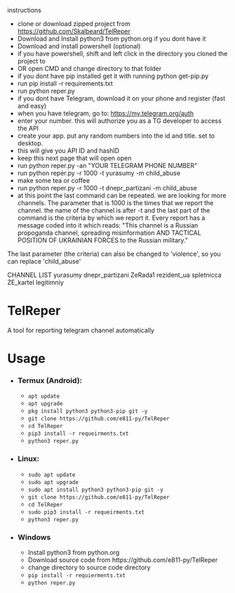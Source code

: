 instructions 

* clone or download zipped project from https://github.com/Skalbeard/TelReper
* Download and Install python3 from python.org if you dont have it
* Download and install powershell (optional)
* if you have powershell, shift and left click in the directory you cloned the project to
* OR open CMD and change directory to that folder
* if you dont have pip installed get it with running
python get-pip.py
* run    	pip install -r requirements.txt
* run   	python reper.py
* if you dont have Telegram, download it on your phone and register (fast and easy)
* when you have telegram, go to: https://my.telegram.org/auth
* enter your number. this will authorize you as a TG developer to access the API
* create your app. put any random numbers into the id and title. set to desktop.
* this will give you API ID and hashID
* keep this next page that will open open
* run  python reper.py -an "YOUR TELEGRAM PHONE NUMBER"
* run  python reper.py -r 1000 -t yurasumy -m child_abuse
* make some tea or coffee
* run python reper.py -r 1000 -t dnepr_partizani -m child_abuse
* at this point the last command can be repeated. we are looking for more channels. The parameter that is 1000 is the times that we report the channel. the name of the channel is after -t and the last part of the command is the criteria by which we report it.
Every report has a message coded into it which reads: "This channel is a Russian propoganda channel, spreading misinformation AND TACTICAL POSITION OF UKRAINIAN FORCES to the Russian military."

The last parameter (the criteria) can also be changed to 'violence', so you can replace 'child_abuse'

CHANNEL LIST
yurasumy
dnepr_partizani
ZeRada1
rezident_ua
spletnicca
ZE_kartel
legitimniy



# TelReper
A tool for reporting telegram channel automatically
<h1>Usage</h1>
<ul>
  <li>
    <h3>Termux (Android):</h3>
    <ul>
    <li><code>apt update</code></li>
    <li><code>apt upgrade</code></li>
    <li><code>pkg install python3 python3-pip git -y</code></li>
    <li><code>git clone https://github.com/e811-py/TelReper</code></li>
    <li><code>cd TelReper</code></li>
    <li><code>pip3 install -r requeirments.txt</code></li>
    <li><code>python3 reper.py</code></li>
    </ul>
  </li>
  <li>
    <h3>Linux:</h3>
    <ul>
    <li><code>sudo apt update</code></li>
    <li><code>sudo apt upgrade</code></li>
    <li><code>sudo apt install python3 python3-pip git -y</code></li>
    <li><code>git clone https://github.com/e811-py/TelReper</code></li>
    <li><code>cd TelReper</code></li>
    <li><code>sudo pip3 install -r requeirments.txt</code></li>
    <li><code>python3 reper.py</code></li>
    </ul>
  </li>
  <li>
    <h3>Windows</h3>
    <ul>
    <li>Install python3 from python.org</li>
    <li>Download source code from https://github.com/e811-py/TelReper</li>
    <li>change directory to source code directory</li>
    <li><code>pip install -r requierments.txt</code></li>
    <li><code>python reper.py</code></li>
    </ul>
  </li>
</ul>


